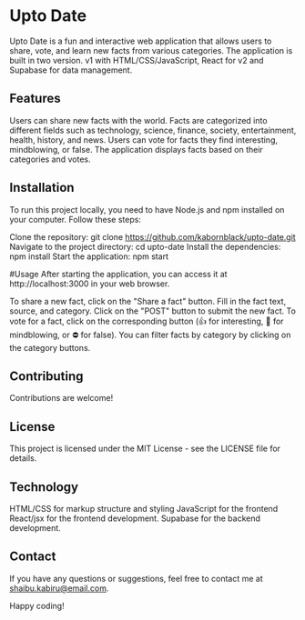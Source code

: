 # Upto Date

Upto Date is a fun and interactive web application that allows users to share, vote, and learn new facts from various categories. The application is built in two version. v1 with HTML/CSS/JavaScript,  React for v2 and Supabase for data management.

## Features
Users can share new facts with the world.
Facts are categorized into different fields such as technology, science, finance, society, entertainment, health, history, and news.
Users can vote for facts they find interesting, mindblowing, or false.
The application displays facts based on their categories and votes.

## Installation
To run this project locally, you need to have Node.js and npm installed on your computer. Follow these steps:

Clone the repository: git clone https://github.com/kabornblack/upto-date.git
Navigate to the project directory: cd upto-date
Install the dependencies: npm install
Start the application: npm start

#Usage
After starting the application, you can access it at http://localhost:3000 in your web browser.

To share a new fact, click on the "Share a fact" button.
Fill in the fact text, source, and category.
Click on the "POST" button to submit the new fact.
To vote for a fact, click on the corresponding button (👍 for interesting, 🤯 for mindblowing, or ⛔️ for false).
You can filter facts by category by clicking on the category buttons.

## Contributing
Contributions are welcome! 

## License
This project is licensed under the MIT License - see the LICENSE file for details.

## Technology 
HTML/CSS for markup structure and styling
JavaScript for the frontend
React/jsx for the frontend development.
Supabase for the backend development.


## Contact
If you have any questions or suggestions, feel free to contact me at shaibu.kabiru@email.com.

Happy coding!
